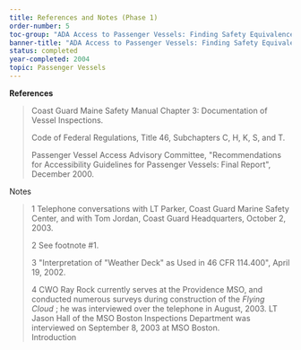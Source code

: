 ```yaml
---
title: References and Notes (Phase 1)
order-number: 5
toc-group: "ADA Access to Passenger Vessels: Finding Safety Equivalence Solutions for Weathertight Doors with Coamings"
banner-title: "ADA Access to Passenger Vessels: Finding Safety Equivalence Solutions for Weathertight Doors with Coamings"
status: completed
year-completed: 2004
topic: Passenger Vessels
---
```


**References**

> Coast Guard Maine Safety Manual Chapter 3: Documentation of Vessel Inspections.
>
> Code of Federal Regulations, Title 46, Subchapters C, H, K, S, and T.
>
> Passenger Vessel Access Advisory Committee, "Recommendations for Accessibility Guidelines for Passenger Vessels: Final Report", December 2000.

Notes

> 1 Telephone conversations with LT Parker, Coast Guard Marine Safety Center, and with Tom Jordan, Coast Guard Headquarters, October 2, 2003.
>
> 2 See footnote #1.
>
> 3 "Interpretation of "Weather Deck" as Used in 46 CFR 114.400", April 19, 2002.
>
> 4 CWO Ray Rock currently serves at the Providence MSO, and conducted numerous surveys during construction of the *Flying Cloud* ; he was interviewed over the telephone in August, 2003. LT Jason Hall of the MSO Boston Inspections Department was interviewed on September 8, 2003 at MSO Boston.\
> Introduction
